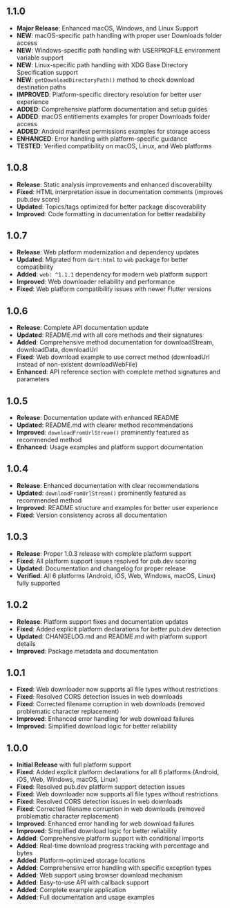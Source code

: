 ## 1.1.0

- **Major Release**: Enhanced macOS, Windows, and Linux Support
- **NEW**: macOS-specific path handling with proper user Downloads folder access
- **NEW**: Windows-specific path handling with USERPROFILE environment variable support
- **NEW**: Linux-specific path handling with XDG Base Directory Specification support
- **NEW**: `getDownloadDirectoryPath()` method to check download destination paths
- **IMPROVED**: Platform-specific directory resolution for better user experience
- **ADDED**: Comprehensive platform documentation and setup guides
- **ADDED**: macOS entitlements examples for proper Downloads folder access
- **ADDED**: Android manifest permissions examples for storage access
- **ENHANCED**: Error handling with platform-specific guidance
- **TESTED**: Verified compatibility on macOS, Linux, and Web platforms

## 1.0.8

- **Release**: Static analysis improvements and enhanced discoverability
- **Fixed**: HTML interpretation issue in documentation comments (improves pub.dev score)
- **Updated**: Topics/tags optimized for better package discoverability
- **Improved**: Code formatting in documentation for better readability

## 1.0.7

- **Release**: Web platform modernization and dependency updates
- **Updated**: Migrated from `dart:html` to `web` package for better compatibility
- **Added**: `web: ^1.1.1` dependency for modern web platform support
- **Improved**: Web downloader reliability and performance
- **Fixed**: Web platform compatibility issues with newer Flutter versions

## 1.0.6

- **Release**: Complete API documentation update
- **Updated**: README.md with all core methods and their signatures
- **Added**: Comprehensive method documentation for downloadStream, downloadData, downloadUrl
- **Fixed**: Web download example to use correct method (downloadUrl instead of non-existent downloadWebFile)
- **Enhanced**: API reference section with complete method signatures and parameters

## 1.0.5

- **Release**: Documentation update with enhanced README
- **Updated**: README.md with clearer method recommendations
- **Improved**: `downloadFromUrlStream()` prominently featured as recommended method
- **Enhanced**: Usage examples and platform support documentation

## 1.0.4

- **Release**: Enhanced documentation with clear recommendations
- **Updated**: `downloadFromUrlStream()` prominently featured as recommended method
- **Improved**: README structure and examples for better user experience
- **Fixed**: Version consistency across all documentation

## 1.0.3

- **Release**: Proper 1.0.3 release with complete platform support
- **Fixed**: All platform support issues resolved for pub.dev scoring
- **Updated**: Documentation and changelog for proper release
- **Verified**: All 6 platforms (Android, iOS, Web, Windows, macOS, Linux) fully supported

## 1.0.2

- **Release**: Platform support fixes and documentation updates
- **Fixed**: Added explicit platform declarations for better pub.dev detection
- **Updated**: CHANGELOG.md and README.md with platform support details
- **Improved**: Package metadata and documentation

## 1.0.1

- **Fixed**: Web downloader now supports all file types without restrictions
- **Fixed**: Resolved CORS detection issues in web downloads
- **Fixed**: Corrected filename corruption in web downloads (removed problematic character replacement)
- **Improved**: Enhanced error handling for web download failures
- **Improved**: Simplified download logic for better reliability

## 1.0.0

- **Initial Release** with full platform support
- **Fixed**: Added explicit platform declarations for all 6 platforms (Android, iOS, Web, Windows, macOS, Linux)
- **Fixed**: Resolved pub.dev platform support detection issues
- **Fixed**: Web downloader now supports all file types without restrictions
- **Fixed**: Resolved CORS detection issues in web downloads
- **Fixed**: Corrected filename corruption in web downloads (removed problematic character replacement)
- **Improved**: Enhanced error handling for web download failures
- **Improved**: Simplified download logic for better reliability
- **Added**: Comprehensive platform support with conditional imports
- **Added**: Real-time download progress tracking with percentage and bytes
- **Added**: Platform-optimized storage locations
- **Added**: Comprehensive error handling with specific exception types
- **Added**: Web support using browser download mechanism
- **Added**: Easy-to-use API with callback support
- **Added**: Complete example application
- **Added**: Full documentation and usage examples
